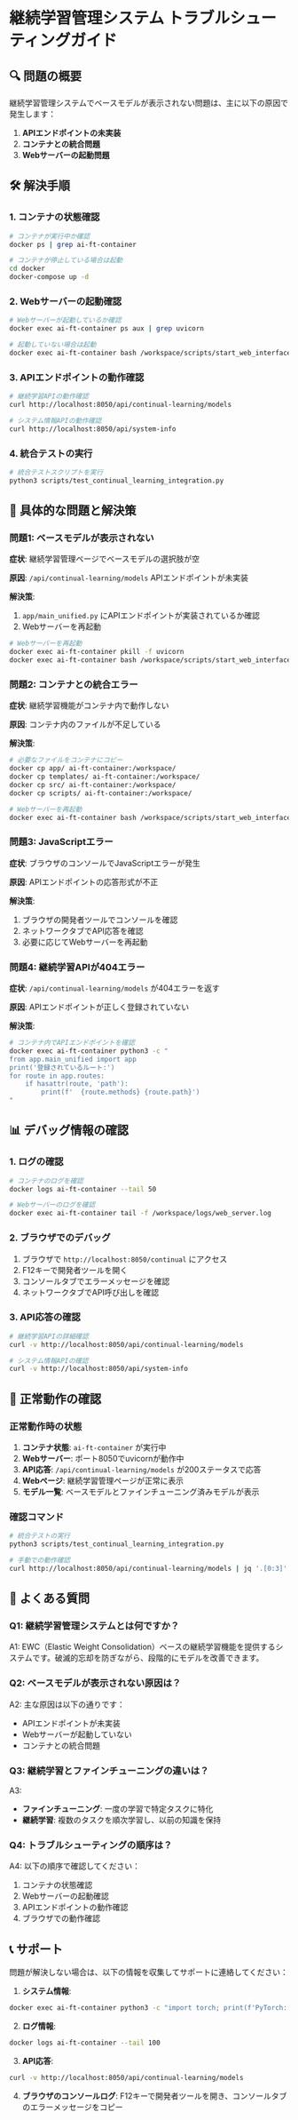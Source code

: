 # 継続学習管理システム トラブルシューティングガイド

## 🔍 問題の概要

継続学習管理システムでベースモデルが表示されない問題は、主に以下の原因で発生します：

1. **APIエンドポイントの未実装**
2. **コンテナとの統合問題**
3. **Webサーバーの起動問題**

## 🛠️ 解決手順

### 1. コンテナの状態確認

```bash
# コンテナが実行中か確認
docker ps | grep ai-ft-container

# コンテナが停止している場合は起動
cd docker
docker-compose up -d
```

### 2. Webサーバーの起動確認

```bash
# Webサーバーが起動しているか確認
docker exec ai-ft-container ps aux | grep uvicorn

# 起動していない場合は起動
docker exec ai-ft-container bash /workspace/scripts/start_web_interface.sh
```

### 3. APIエンドポイントの動作確認

```bash
# 継続学習APIの動作確認
curl http://localhost:8050/api/continual-learning/models

# システム情報APIの動作確認
curl http://localhost:8050/api/system-info
```

### 4. 統合テストの実行

```bash
# 統合テストスクリプトを実行
python3 scripts/test_continual_learning_integration.py
```

## 🔧 具体的な問題と解決策

### 問題1: ベースモデルが表示されない

**症状**: 継続学習管理ページでベースモデルの選択肢が空

**原因**: `/api/continual-learning/models` APIエンドポイントが未実装

**解決策**:
1. `app/main_unified.py` にAPIエンドポイントが実装されているか確認
2. Webサーバーを再起動

```bash
# Webサーバーを再起動
docker exec ai-ft-container pkill -f uvicorn
docker exec ai-ft-container bash /workspace/scripts/start_web_interface.sh
```

### 問題2: コンテナとの統合エラー

**症状**: 継続学習機能がコンテナ内で動作しない

**原因**: コンテナ内のファイルが不足している

**解決策**:
```bash
# 必要なファイルをコンテナにコピー
docker cp app/ ai-ft-container:/workspace/
docker cp templates/ ai-ft-container:/workspace/
docker cp src/ ai-ft-container:/workspace/
docker cp scripts/ ai-ft-container:/workspace/

# Webサーバーを再起動
docker exec ai-ft-container bash /workspace/scripts/start_web_interface.sh
```

### 問題3: JavaScriptエラー

**症状**: ブラウザのコンソールでJavaScriptエラーが発生

**原因**: APIエンドポイントの応答形式が不正

**解決策**:
1. ブラウザの開発者ツールでコンソールを確認
2. ネットワークタブでAPI応答を確認
3. 必要に応じてWebサーバーを再起動

### 問題4: 継続学習APIが404エラー

**症状**: `/api/continual-learning/models` が404エラーを返す

**原因**: APIエンドポイントが正しく登録されていない

**解決策**:
```bash
# コンテナ内でAPIエンドポイントを確認
docker exec ai-ft-container python3 -c "
from app.main_unified import app
print('登録されているルート:')
for route in app.routes:
    if hasattr(route, 'path'):
        print(f'  {route.methods} {route.path}')
"
```

## 📊 デバッグ情報の確認

### 1. ログの確認

```bash
# コンテナのログを確認
docker logs ai-ft-container --tail 50

# Webサーバーのログを確認
docker exec ai-ft-container tail -f /workspace/logs/web_server.log
```

### 2. ブラウザでのデバッグ

1. ブラウザで `http://localhost:8050/continual` にアクセス
2. F12キーで開発者ツールを開く
3. コンソールタブでエラーメッセージを確認
4. ネットワークタブでAPI呼び出しを確認

### 3. API応答の確認

```bash
# 継続学習APIの詳細確認
curl -v http://localhost:8050/api/continual-learning/models

# システム情報APIの確認
curl -v http://localhost:8050/api/system-info
```

## 🚀 正常動作の確認

### 正常動作時の状態

1. **コンテナ状態**: `ai-ft-container` が実行中
2. **Webサーバー**: ポート8050でuvicornが動作中
3. **API応答**: `/api/continual-learning/models` が200ステータスで応答
4. **Webページ**: 継続学習管理ページが正常に表示
5. **モデル一覧**: ベースモデルとファインチューニング済みモデルが表示

### 確認コマンド

```bash
# 統合テストの実行
python3 scripts/test_continual_learning_integration.py

# 手動での動作確認
curl http://localhost:8050/api/continual-learning/models | jq '.[0:3]'
```

## 📝 よくある質問

### Q1: 継続学習管理システムとは何ですか？

A1: EWC（Elastic Weight Consolidation）ベースの継続学習機能を提供するシステムです。破滅的忘却を防ぎながら、段階的にモデルを改善できます。

### Q2: ベースモデルが表示されない原因は？

A2: 主な原因は以下の通りです：
- APIエンドポイントが未実装
- Webサーバーが起動していない
- コンテナとの統合問題

### Q3: 継続学習とファインチューニングの違いは？

A3: 
- **ファインチューニング**: 一度の学習で特定タスクに特化
- **継続学習**: 複数のタスクを順次学習し、以前の知識を保持

### Q4: トラブルシューティングの順序は？

A4: 以下の順序で確認してください：
1. コンテナの状態確認
2. Webサーバーの起動確認
3. APIエンドポイントの動作確認
4. ブラウザでの動作確認

## 📞 サポート

問題が解決しない場合は、以下の情報を収集してサポートに連絡してください：

1. **システム情報**:
```bash
docker exec ai-ft-container python3 -c "import torch; print(f'PyTorch: {torch.__version__}'); print(f'CUDA: {torch.cuda.is_available()}')"
```

2. **ログ情報**:
```bash
docker logs ai-ft-container --tail 100
```

3. **API応答**:
```bash
curl -v http://localhost:8050/api/continual-learning/models
```

4. **ブラウザのコンソールログ**: F12キーで開発者ツールを開き、コンソールタブのエラーメッセージをコピー 